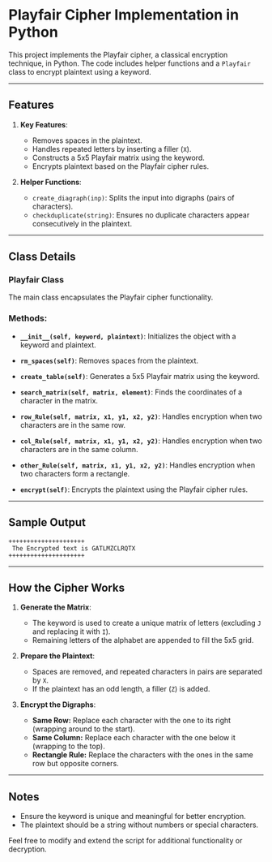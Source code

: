 # **Playfair Cipher Implementation in Python**

This project implements the Playfair cipher, a classical encryption technique, in Python. The code includes helper functions and a `Playfair` class to encrypt plaintext using a keyword.

---

## **Features**
1. **Key Features**:
   - Removes spaces in the plaintext.
   - Handles repeated letters by inserting a filler (`X`).
   - Constructs a 5x5 Playfair matrix using the keyword.
   - Encrypts plaintext based on the Playfair cipher rules.

2. **Helper Functions**:
   - `create_diagraph(inp)`: Splits the input into digraphs (pairs of characters).
   - `checkduplicate(string)`: Ensures no duplicate characters appear consecutively in the plaintext.

---

## **Class Details**
### **Playfair Class**
The main class encapsulates the Playfair cipher functionality.

### **Methods**:
- **`__init__(self, keyword, plaintext)`**:
  Initializes the object with a keyword and plaintext.

- **`rm_spaces(self)`**:
  Removes spaces from the plaintext.

- **`create_table(self)`**:
  Generates a 5x5 Playfair matrix using the keyword.

- **`search_matrix(self, matrix, element)`**:
  Finds the coordinates of a character in the matrix.

- **`row_Rule(self, matrix, x1, y1, x2, y2)`**:
  Handles encryption when two characters are in the same row.

- **`col_Rule(self, matrix, x1, y1, x2, y2)`**:
  Handles encryption when two characters are in the same column.

- **`other_Rule(self, matrix, x1, y1, x2, y2)`**:
  Handles encryption when two characters form a rectangle.

- **`encrypt(self)`**:
  Encrypts the plaintext using the Playfair cipher rules.

---


## **Sample Output**
```plaintext
+++++++++++++++++++++
 The Encrypted text is GATLMZCLRQTX
+++++++++++++++++++++
```

---

## **How the Cipher Works**
1. **Generate the Matrix**:
   - The keyword is used to create a unique matrix of letters (excluding `J` and replacing it with `I`).
   - Remaining letters of the alphabet are appended to fill the 5x5 grid.

2. **Prepare the Plaintext**:
   - Spaces are removed, and repeated characters in pairs are separated by `X`.
   - If the plaintext has an odd length, a filler (`Z`) is added.

3. **Encrypt the Digraphs**:
   - **Same Row:** Replace each character with the one to its right (wrapping around to the start).
   - **Same Column:** Replace each character with the one below it (wrapping to the top).
   - **Rectangle Rule:** Replace the characters with the ones in the same row but opposite corners.

---

## **Notes**
- Ensure the keyword is unique and meaningful for better encryption.
- The plaintext should be a string without numbers or special characters.

Feel free to modify and extend the script for additional functionality or decryption.
